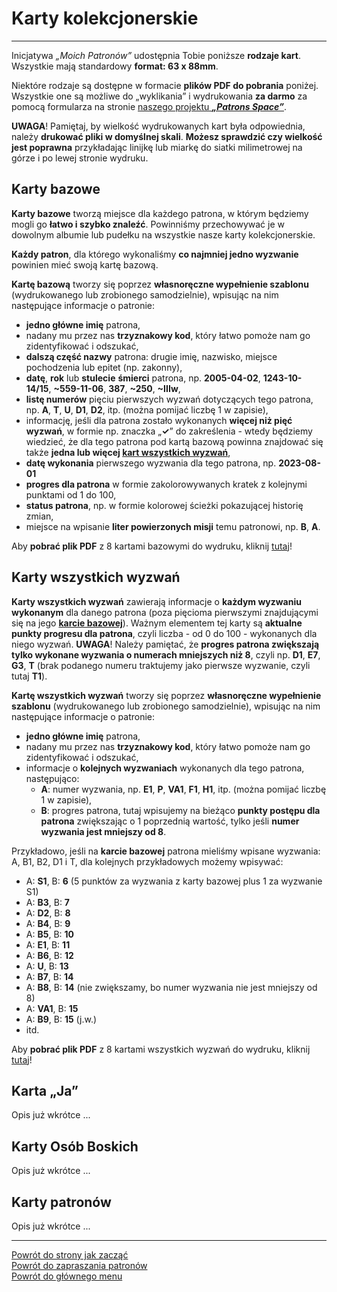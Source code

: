# Karty kolekcjonerskie
---
Inicjatywa _„Moich Patronów”_ udostępnia Tobie poniższe **rodzaje kart**. Wszystkie mają standardowy **format: 63 x 88mm**.

Niektóre rodzaje są dostępne w formacie **plików PDF do pobrania** poniżej. Wszystkie one są możliwe do „wyklikania” i wydrukowania **za darmo** za pomocą formularza na stronie [naszego projektu **_„Patrons Space”_**](https://pl.patrons.space/cards).

**UWAGA**! Pamiętaj, by wielkość wydrukowanych kart była odpowiednia, należy **drukować pliki w domyślnej skali**. **Możesz sprawdzić czy wielkość jest poprawna** przykładając linijkę lub miarkę do siatki milimetrowej na górze i po lewej stronie wydruku.

## <span id="karty-kolekcjonerskie-karty-bazowe">Karty bazowe</span>
**Karty bazowe** tworzą miejsce dla każdego patrona, w którym będziemy mogli go **łatwo i szybko znaleźć**. Powinniśmy przechowywać je w dowolnym albumie lub pudełku na wszystkie nasze karty kolekcjonerskie.

**Każdy patron**, dla którego wykonaliśmy **co najmniej jedno wyzwanie** powinien mieć swoją kartę bazową.

**Kartę bazową** tworzy się poprzez **własnoręczne wypełnienie szablonu** (wydrukowanego lub zrobionego samodzielnie), wpisując na nim następujące informacje o patronie:
- **jedno główne imię** patrona,
- nadany mu przez nas **trzyznakowy kod**, który łatwo pomoże nam go zidentyfikować i odszukać,
- **dalszą część nazwy** patrona: drugie imię, nazwisko, miejsce pochodzenia lub epitet (np. zakonny),
- **datę**, **rok** lub **stulecie** **śmierci** patrona, np. **2005-04-02**, **1243-10-14/15**, **~559-11-06**, **387**, **~250**, **~IIIw**,
- **listę numerów** pięciu pierwszych wyzwań dotyczących tego patrona, np. **A**, **T**, **U**, **D1**, **D2**, itp. (można pomijać liczbę 1 w zapisie),
- informację, jeśli dla patrona zostało wykonanych **więcej niż pięć wyzwań**, w formie np. znaczka „**✓**” do zakreślenia - wtedy będziemy wiedzieć, że dla tego patrona pod kartą bazową powinna znajdować się także **jedna lub więcej [kart wszystkich wyzwań](karty_kolekcjonerskie.md#karty-kolekcjonerskie-karty-wszystkich-wyzwan)**,
- **datę wykonania** pierwszego wyzwania dla tego patrona, np. **2023-08-01**
- **progres dla patrona** w formie zakolorowywanych kratek z kolejnymi punktami od 1 do 100,
- **status patrona**, np. w formie kolorowej ścieżki pokazującej historię zmian,
- miejsce na wpisanie **liter powierzonych misji** temu patronowi, np. **B**, **A**.

Aby **pobrać plik PDF** z 8 kartami bazowymi do wydruku, kliknij [tutaj](/pl/pdf/karty_bazowe.pdf)!

## <span id="karty-kolekcjonerskie-karty-wszystkich-wyzwan">Karty wszystkich wyzwań</span>
**Karty wszystkich wyzwań** zawierają informacje o **każdym wyzwaniu wykonanym** dla danego patrona (poza pięcioma pierwszymi znajdującymi się na jego **[karcie bazowej](karty_kolekcjonerskie.md#karty-kolekcjonerskie-karty-bazowe)**). Ważnym elementem tej karty są **aktualne punkty progresu dla patrona**, czyli liczba - od 0 do 100 - wykonanych dla niego wyzwań. **UWAGA**! Należy pamiętać, że **progres patrona zwiększają tylko wykonane wyzwania o numerach mniejszych niż 8**, czyli np. **D1**, **E7**, **G3**, **T** (brak podanego numeru traktujemy jako pierwsze wyzwanie, czyli tutaj **T1**).

**Kartę wszystkich wyzwań** tworzy się poprzez **własnoręczne wypełnienie szablonu** (wydrukowanego lub zrobionego samodzielnie), wpisując na nim następujące informacje o patronie:
- **jedno główne imię** patrona,
- nadany mu przez nas **trzyznakowy kod**, który łatwo pomoże nam go zidentyfikować i odszukać,
- informacje o **kolejnych wyzwaniach** wykonanych dla tego patrona, następująco:
  - **A**: numer wyzwania, np. **E1**, **P**, **VA1**, **F1**, **H1**, itp. (można pomijać liczbę 1 w zapisie),
  - **B**: progres patrona, tutaj wpisujemy na bieżąco **punkty postępu dla patrona** zwiększając o 1 poprzednią wartość, tylko jeśli **numer wyzwania jest mniejszy od 8**.

Przykładowo, jeśli na **karcie bazowej** patrona mieliśmy wpisane wyzwania: A, B1, B2, D1 i T, dla kolejnych przykładowych możemy wpisywać:
- A: **S1**, B: **6** (5 punktów za wyzwania z karty bazowej plus 1 za wyzwanie S1)
- A: **B3**, B: **7**
- A: **D2**, B: **8**
- A: **B4**, B: **9**
- A: **B5**, B: **10**
- A: **E1**, B: **11**
- A: **B6**, B: **12**
- A: **U**, B: **13**
- A: **B7**, B: **14**
- A: **B8**, B: **14** (nie zwiększamy, bo numer wyzwania nie jest mniejszy od 8)
- A: **VA1**, B: **15**
- A: **B9**, B: **15** (j.w.)
- itd.

Aby **pobrać plik PDF** z 8 kartami wszystkich wyzwań do wydruku, kliknij [tutaj](/pl/pdf/karty_wszystkich_wyzwan.pdf)!
## <span id="karty-kolekcjonerskie-karta-ja">Karta „Ja”</span>
Opis już wkrótce ...
## <span id="karty-kolekcjonerskie-karty-osob-boskich">Karty Osób Boskich</span>
Opis już wkrótce ...
## <span id="karty-kolekcjonerskie-karty-patronow">Karty patronów</span>
Opis już wkrótce ...

---
[Powrót do strony jak zacząć](jak_zaczac.md#jak-zaczac-wlasna-kolekcja-kart)  
[Powrót do zapraszania patronów](jak_zapraszac_patronow.md)  
[Powrót do głównego menu](index.md)
